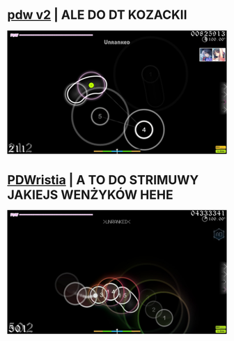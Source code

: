 # [pdw v2](https://github.com/mlodyskiny/skins/raw/refs/heads/main/files/pdwv2.osk) | ALE DO DT KOZACKII
![FUCK THE BLIND](https://github.com/mlodyskiny/skins/blob/main/screenshots/pdwv2.jpg?raw=true)

# [PDWristia](https://github.com/mlodyskiny/skins/raw/refs/heads/main/files/PDWristia.osk) | A TO DO STRIMUWY JAKIEJS WENŻYKÓW HEHE
![FUCK THE BLIND](https://github.com/mlodyskiny/skins/blob/main/screenshots/PDWristia.jpg?raw=true)
